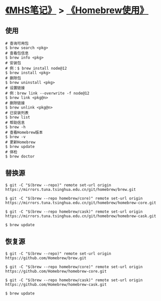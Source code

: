 # [《MHS笔记》] > [《Homebrew使用》]

## 使用
```
# 查询可用包
$ brew search <pkg>
# 查看包信息
$ brew info <pkg>
# 安装包
# 例：$ brew install node@12
$ brew install <pkg>
# 删除包
$ brew uninstall <pkg>
# 设置链接
# 例：brew link --overwrite -f node@12
$ brew link <pkg@n>
# 删除链接
$ brew unlink <pkg@n>
# 已安装列表
$ brew list
# 帮助信息
$ brew -h
# 查看Homebrew版本
$ brew -v
# 更新Homebrew
$ brew update
# 体检
$ brew doctor
```

## 替换源
```
$ git -C "$(brew --repo)" remote set-url origin https://mirrors.tuna.tsinghua.edu.cn/git/homebrew/brew.git

$ git -C "$(brew --repo homebrew/core)" remote set-url origin https://mirrors.tuna.tsinghua.edu.cn/git/homebrew/homebrew-core.git

$ git -C "$(brew --repo homebrew/cask)" remote set-url origin https://mirrors.tuna.tsinghua.edu.cn/git/homebrew/homebrew-cask.git

$ brew update
```

## 恢复源
```
$ git -C "$(brew --repo)" remote set-url origin https://github.com/Homebrew/brew.git

$ git -C "$(brew --repo homebrew/core)" remote set-url origin https://github.com/Homebrew/homebrew-core.git

$ git -C "$(brew --repo homebrew/cask)" remote set-url origin https://github.com/Homebrew/homebrew-cask.git

$ brew update
```

## 
[《MHS笔记》]: https://mhsnet.github.io/mhsnote/ "《MHS笔记》"

[《Homebrew使用》]: https://mhsnet.github.io/mhsnote/os/mac/homebrew/index.html "《Homebrew使用》"